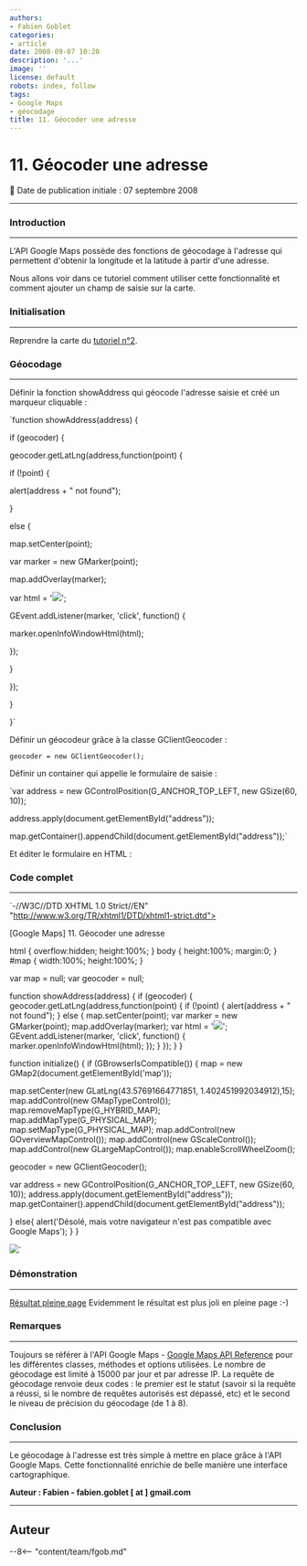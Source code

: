 ```yaml
---
authors:
- Fabien Goblet
categories:
- article
date: 2008-09-07 10:20
description: '...'
image: ''
license: default
robots: index, follow
tags:
- Google Maps
- géocodage
title: 11. Géocoder une adresse
---
```


# 11. Géocoder une adresse


:calendar: Date de publication initiale : 07 septembre 2008


----





### Introduction




---


L'API Google Maps possède des fonctions de géocodage à l'adresse qui permettent d'obtenir la longitude et la latitude à partir d'une adresse.  

Nous allons voir dans ce tutoriel comment utiliser cette fonctionnalité et comment ajouter un champ de saisie sur la carte.  



### Initialisation




---


Reprendre la carte du  [tutoriel n°2](http://www.geotribu.net/node/13).  



### Géocodage




---


Définir la fonction showAddress qui géocode l'adresse saisie et créé un marqueur cliquable :  

`function showAddress(address) {  

if (geocoder) {  

geocoder.getLatLng(address,function(point) {  

if (!point) {  

alert(address + " not found");  

}  

else {  

map.setCenter(point);  

var marker = new GMarker(point);  

map.addOverlay(marker);  

var html = '![](./logos/logo_geotribu.png)';  

GEvent.addListener(marker, 'click', function() {  

marker.openInfoWindowHtml(html);  

});  

}  

});  

}  

}`  

Définir un géocodeur grâce à la classe GClientGeocoder :  

`geocoder = new GClientGeocoder();`  

Définir un container qui appelle le formulaire de saisie :  

`var address = new GControlPosition(G_ANCHOR_TOP_LEFT, new GSize(60, 10));  

address.apply(document.getElementById("address"));  

map.getContainer().appendChild(document.getElementById("address"));`  

Et éditer le formulaire en HTML :  





### Code complet




---


`-//W3C//DTD XHTML 1.0 Strict//EN" "http://www.w3.org/TR/xhtml1/DTD/xhtml1-strict.dtd">  







[Google Maps] 11. Géocoder une adresse  



html { overflow:hidden; height:100%; } 
body { height:100%; margin:0; }
#map { width:100%; height:100%; }



var map = null;
var geocoder = null;

function showAddress(address) {
if (geocoder) {
geocoder.getLatLng(address,function(point) {
if (!point) {
alert(address + " not found");
} 
else {
map.setCenter(point);
var marker = new GMarker(point);
map.addOverlay(marker);
var html = '<img src="./logos/logo\_geotribu.png">';
GEvent.addListener(marker, 'click', function() {
marker.openInfoWindowHtml(html);
});
}
});
}
}

function initialize() {
if (GBrowserIsCompatible()) {
map = new GMap2(document.getElementById('map'));

map.setCenter(new GLatLng(43.57691664771851, 1.402451992034912),15);
map.addControl(new GMapTypeControl());
map.removeMapType(G\_HYBRID\_MAP);
map.addMapType(G\_PHYSICAL\_MAP);
map.setMapType(G\_PHYSICAL\_MAP);
map.addControl(new GOverviewMapControl());
map.addControl(new GScaleControl());
map.addControl(new GLargeMapControl());
map.enableScrollWheelZoom();

geocoder = new GClientGeocoder();

var address = new GControlPosition(G\_ANCHOR\_TOP\_LEFT, new GSize(60, 10));
address.apply(document.getElementById("address"));
map.getContainer().appendChild(document.getElementById("address"));

}
else{
alert('Désolé, mais votre navigateur n\'est pas compatible avec Google Maps');
}
}









![](./logos/logo_geotribu.png)`  



### Démonstration




---






[Résultat pleine page](http://88.191.39.115/fabien/geotribu/%5bgeotribu%5d_Google-Maps_tuto11.html)
Evidemment le résultat est plus joli en pleine page :-)


### Remarques




---


Toujours se référer à l'API Google Maps - [Google Maps API Reference](http://code.google.com/apis/maps/documentation/reference.html) pour les différentes classes, méthodes et options utilisées.
Le nombre de géocodage est limité à 15000 par jour et par adresse IP.
La requête de géocodage renvoie deux codes : le premier est le statut (savoir si la requête a réussi, si le nombre de requêtes autorisés est dépassé, etc) et le second le niveau de précision du géocodage (de 1 à 8).


### Conclusion




---


Le géocodage à l'adresse est très simple à mettre en place grâce à l'API Google Maps.
Cette fonctionnalité enrichie de belle manière une interface cartographique.


**Auteur : Fabien - fabien.goblet [ at ] gmail.com**




----

## Auteur

--8<-- "content/team/fgob.md"

